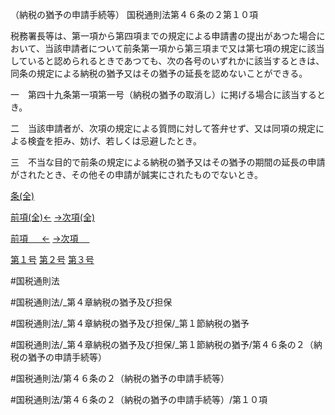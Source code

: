 （納税の猶予の申請手続等）
国税通則法第４６条の２第１０項

税務署長等は、第一項から第四項までの規定による申請書の提出があつた場合において、当該申請者について前条第一項から第三項まで又は第七項の規定に該当していると認められるときであつても、次の各号のいずれかに該当するときは、同条の規定による納税の猶予又はその猶予の延長を認めないことができる。

一　第四十九条第一項第一号（納税の猶予の取消し）に掲げる場合に該当するとき。

二　当該申請者が、次項の規定による質問に対して答弁せず、又は同項の規定による検査を拒み、妨げ、若しくは忌避したとき。

三　不当な目的で前条の規定による納税の猶予又はその猶予の期間の延長の申請がされたとき、その他その申請が誠実にされたものでないとき。

[条(全)](国税通則法＿＿＿＿＿第４６条の２_.md)

[前項(全)←](国税通則法＿＿＿＿＿第４６条の２第９項_.md)    [→次項(全)](国税通則法＿＿＿＿＿第４６条の２第１１項_.md)

[前項 　 ←](国税通則法＿＿＿＿＿第４６条の２第９項.md)    [→次項 　 ](国税通則法＿＿＿＿＿第４６条の２第１１項.md)

[第１号](国税通則法＿＿＿＿＿第４６条の２第１０項第１号.md)  [第２号](国税通則法＿＿＿＿＿第４６条の２第１０項第２号.md)  [第３号](国税通則法＿＿＿＿＿第４６条の２第１０項第３号.md)  

#国税通則法

#国税通則法/_第４章納税の猶予及び担保

#国税通則法/_第４章納税の猶予及び担保/_第１節納税の猶予

#国税通則法/_第４章納税の猶予及び担保/_第１節納税の猶予/第４６条の２（納税の猶予の申請手続等）

#国税通則法/第４６条の２（納税の猶予の申請手続等）

#国税通則法/第４６条の２（納税の猶予の申請手続等）/第１０項

